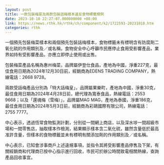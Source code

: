 ```yaml
---
layout: post
title: 一款包裝梅菜及兩款包裝話梅樣本違反食物標籤規例
date: 2023-10-10 22:27:07.000000000 +08:00
link: https://news.rthk.hk/rthk/ch/component/k2/1722593-20231010.htm
categories: rthk
---
```


一個預先包裝梅菜樣本和兩個預先包裝話梅樣本，食物標籤未有標明含有防腐劑二氧化硫的作用類別及／或名稱，食物安全中心呼籲市民應停止食用受影響產品，業界如持有受影響產品，亦應立即停止使用或出售。

包裝梅菜產品名稱為惠州梅菜，品牌屬伊登仕食品，產地為中國，淨重227克，最佳食用日期為2024年12月30日前，經銷商為EDENS TRADING COMPANY，熱線電話：2668 9728。

兩款受話梅產品分別為「特大話梅皇」，品牌屬果樂町，產地為中國，淨重30克，最佳食用日期為2024年4月28日前，總代理為寬泰食品，熱線電話：2553 9668；以及「還魂梅（雪梅）」，品牌屬MAG MAG，產地為泰國，淨重186克，最佳食用日期為2024年5月3日前，經銷商為彩鷗國際有限公司，熱線電話：2755 7777。

中心表示，透過恆常食物監測計劃，分別從一間網上商店，以及深水埗一間超級巿場和一間零售店，抽取樣本作檢測，結果顯示樣本含二氧化硫，雖然含量低於最高准許含量，但樣本的食物標籤並未有標明有關添加劑的作用類別及／或名稱。

中心表示，已知會涉事商戶上述違規事項，並指令其將受影響產品停售及下架，有關經銷商和代理商已按中心指示進行回收，市民可於辦公時間致電相關熱線，查詢產品回收事宜。
